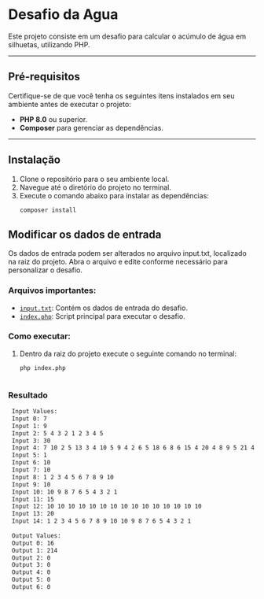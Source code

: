 # Desafio da Agua

Este projeto consiste em um desafio para calcular o acúmulo de água em silhuetas, utilizando PHP.

---

## Pré-requisitos

Certifique-se de que você tenha os seguintes itens instalados em seu ambiente antes de executar o projeto:

- **PHP 8.0** ou superior.
- **Composer** para gerenciar as dependências.

---

## Instalação

1. Clone o repositório para o seu ambiente local.
2. Navegue até o diretório do projeto no terminal.
3. Execute o comando abaixo para instalar as dependências:
   ```bash
   composer install


## Modificar os dados de entrada

Os dados de entrada podem ser alterados no arquivo input.txt, localizado na raiz do projeto. Abra o arquivo e edite conforme necessário para personalizar o desafio.

### Arquivos importantes:
- [`input.txt`](./input.txt): Contém os dados de entrada do desafio.
- [`index.php`](./index.php): Script principal para executar o desafio.

### Como executar:

1. Dentro da raiz do projeto execute o seguinte comando no terminal:
   ```bash
   php index.php



### Resultado

   ```bash
    Input Values:
    Input 0: 7
    Input 1: 9
    Input 2: 5 4 3 2 1 2 3 4 5
    Input 3: 30
    Input 4: 7 10 2 5 13 3 4 10 5 9 4 2 6 5 18 6 8 6 15 4 20 4 8 9 5 21 4 7 19 2
    Input 5: 1
    Input 6: 10
    Input 7: 10
    Input 8: 1 2 3 4 5 6 7 8 9 10
    Input 9: 10
    Input 10: 10 9 8 7 6 5 4 3 2 1
    Input 11: 15
    Input 12: 10 10 10 10 10 10 10 10 10 10 10 10 10 10 10
    Input 13: 20
    Input 14: 1 2 3 4 5 6 7 8 9 10 10 9 8 7 6 5 4 3 2 1
    
    Output Values:
    Output 0: 16
    Output 1: 214
    Output 2: 0
    Output 3: 0
    Output 4: 0
    Output 5: 0
    Output 6: 0
